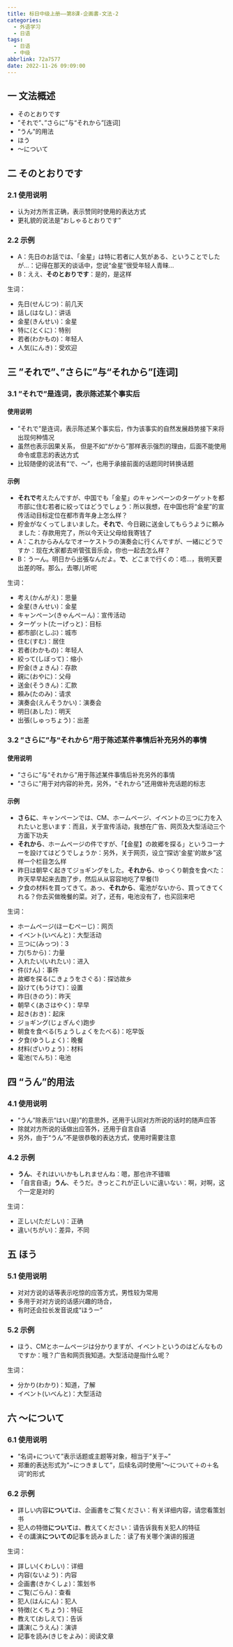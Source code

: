 ```yaml
---
title: 标日中级上册——第8课-企画書-文法-2
categories:
  - 外语学习
  - 日语
tags:
  - 日语
  - 中级
abbrlink: 72a7577
date: 2022-11-26 09:09:00
---
```

## 一 文法概述

* そのとおりです
* ”それで”、”さらに”与“それから”[连词]
* “うん”的用法
* ほう
* ～について

<!--more-->

## 二  そのとおりです

### 2.1 使用说明

* 认为对方所言正确，表示赞同时使用的表达方式
* 更礼貌的说法是“おしゃるとおりです”

### 2.2 示例

* A：先日のお話では、「金星」は特に若者に人気がある、ということでしたが…：记得在那天的谈话中，您说“金星”很受年轻人青睐...
* B：ええ、**そのとおりです**：是的，是这样

生词：

* 先日(せんじつ)：前几天
* 話し(はなし)：讲话
* 金星(きんせい)：金星
* 特に(とくに)：特别
* 若者(わかもの)：年轻人
* 人気(にんき)：受欢迎

## 三 ”それで”、”さらに”与“それから”[连词]

### 3.1 ”それで”是连词，表示陈述某个事实后

#### 使用说明

* ”それで”是连词，表示陈述某个事实后，作为该事实的自然发展趋势接下来将出现何种情况
* 虽然也表示因果关系， 但是不如“がから”那样表示强烈的理由，后面不能使用命令或意志的表达方式
* 比较随便的说法有“で、～”，也用于承接前面的话题同时转换话题

#### 示例

* **それで**考えたんですが、中国でも「金星」のキャンペーンのターゲットを都市部に住む若者に絞ってはどうでしょう：所以我想，在中国也将“金星”的宣传活动目标定位在都市青年身上怎么样？
* 貯金がなくってしまいました。**それで**、今日親に送金してもらうように頼みました：存款用完了，所以今天让父母给我寄钱了
* A：これからみんなでオーケストラの演奏会に行くんですが、一緒にどうですか：现在大家都去听管弦音乐会，你也一起去怎么样？
* B：うーん。明日から出張なんだよ。**で**、どこまで行くの：唔...，我明天要出差的呀。那么，去哪儿听呢

生词：

* 考え(かんがえ)：思量
* 金星(きんせい)：金星
* キャンペーン(きゃんぺーん)：宣传活动
* ターゲット(たーげっと)：目标
* 都市部(としぶ)：城市
* 住む(すむ)：居住
* 若者(わかもの)：年轻人
* 絞って(しぼって)：缩小
* 貯金(きょきん)：存款
* 親に(おやに)：父母
* 送金(そうきん)：汇款
* 頼み(たのみ)：请求
* 演奏会(えんそうかい)：演奏会
* 明日(あした)：明天
* 出張(しゅっちょう)：出差

### 3.2 ”さらに”与“それから”用于陈述某件事情后补充另外的事情

#### 使用说明

* ”さらに”与“それから”用于陈述某件事情后补充另外的事情
* ”さらに”用于对内容的补充，另外，“それから”还用做补充话题的标志

#### 示例

* **さらに**、キャンペーンでは、CM、ホームページ、イベントの三つに力を入れたいと思います：而且，关于宣传活动，我想在广告、网页及大型活动三个方面下功夫
* **それから**、ホームページの件ですが、「【金星】の故郷を探る」というコーナーを設けてはどうでしょうか：另外，关于网页，设立“探访'金星'的故乡”这样一个栏目怎么样
* 昨日は朝早く起きてジョギングをした。**それから**、ゆっくり朝食を食べた：昨天早早起来去跑了步，然后从从容容地吃了早餐(1)
* 夕食の材料を買ってきて。あっ、**それから**、電池がないから、買ってきてくれる？你去买做晚餐的菜。对了，还有，电池没有了，也买回来吧

生词：

* ホームページ(ほーむぺーじ)：网页
* イベント(いべんと)：大型活动
* 三つに(みっつ)：3
* 力(ちから)：力量
* 入れたい(いれたい)：进入
* 件(けん)：事件
* 故郷を探る(こきょうをさぐる)：探访故乡
* 設けて(もうけて)：设置
* 昨日(きのう)：昨天
* 朝早く(あさはやく)：早早
* 起き(おき)：起床
* ジョギング(じょぎんぐ)跑步
* 朝食を食べる(ちょうしょくをたべる)：吃早饭
* 夕食(ゆうしょく)：晚餐
* 材料(ざいりょう)：材料
* 電池(でんち)：电池

## 四 “うん”的用法

### 4.1 使用说明

* “うん”除表示“はい(是)”的意思外，还用于认同对方所说的话时的随声应答
* 除就对方所说的话做出应答外，还用于自言自语
* 另外，由于“うん”不是很恭敬的表达方式，使用时需要注意

### 4.2 示例

* **うん**、それはいいかもしれませんね：嗯，那也许不错嘛
* 「自言自语」**うん**、そうだ。きっとこれが正しいに違いない：啊，对啊，这个一定是对的

生词：

* 正しい(ただしい)：正确
* 違い(ちがい)：差异，不同

## 五 ほう

### 5.1 使用说明

* 对对方说的话等表示吃惊的应答方式，男性较为常用
* 多用于对对方说的话感兴趣的场合，
* 有时还会拉长发音说成“ほうー”

### 5.2 示例

* ほう、CMとホームページは分かりますが、イベントというのはどんなものですか：哦？广告和网页我知道。大型活动是指什么呢？

生词：

* 分かり(わかり)：知道，了解
* イベント(いべんと)：大型活动

## 六 ～について

### 6.1 使用说明

* “名词+について”表示话题或主题等对象，相当于“关于~”
* 郑重的表达形式为“~につきまして”，后续名词时使用“～について＋の＋名词”的形式

### 6.2 示例

* 詳しい内容**について**は、企画書をご覧ください：有关详细内容，请您看策划书
* 犯人の特徴**について**は、教えてください：请告诉我有关犯人的特征
* その講演**についての**記事を読みました：读了有关哪个演讲的报道

生词：

* 詳しい(くわしい)：详细
* 内容(ないよう)：内容
* 企画書(きかくしょ)：策划书
* ご覧(ごらん)：查看
* 犯人(はんにん)：犯人
* 特徴(とくちょう)：特征
* 教えて(おしえて)：告诉
* 講演(こうえん)：演讲
* 記事を読み(きじをよみ)：阅读文章

